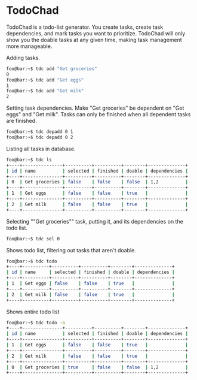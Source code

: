 # TodoChad
TodoChad is a todo-list generator.
You create tasks, create task dependencies, and mark tasks you want to prioritize. 
TodoChad will only show you the doable tasks at any given time, making task management more manageable. 

Adding tasks.
```bash
foo@bar:~$ tdc add "Get groceries"
0
foo@bar:~$ tdc add "Get eggs"
1
foo@bar:~$ tdc add "Get milk"
2
```

Setting task dependencies. 
Make "Get groceries" be dependent on "Get eggs" and "Get milk".
Tasks can only be finished when all dependent tasks are finished.
```bash
foo@bar:~$ tdc depadd 0 1 
foo@bar:~$ tdc depadd 0 2 
```

Listing all tasks in database.
```bash
foo@bar:~$ tdc ls 
+----+---------------+----------+----------+--------+--------------+
| id | name          | selected | finished | doable | dependencies |
+----+---------------+----------+----------+--------+--------------+
| 0  | Get groceries | false    | false    | false  | 1,2          |
+----+---------------+----------+----------+--------+--------------+
| 1  | Get eggs      | false    | false    | true   |              |
+----+---------------+----------+----------+--------+--------------+
| 2  | Get milk      | false    | false    | true   |              |
+----+---------------+----------+----------+--------+--------------+
```

Selecting ""Get groceries"" task, putting it, and its dependencies on the todo list.
```bash
foo@bar:~$ tdc sel 0
```

Shows todo list, filtering out tasks that aren't doable.
```bash
foo@bar:~$ tdc todo 
+----+----------+----------+----------+--------+--------------+
| id | name     | selected | finished | doable | dependencies |
+----+----------+----------+----------+--------+--------------+
| 1  | Get eggs | false    | false    | true   |              |
+----+----------+----------+----------+--------+--------------+
| 2  | Get milk | false    | false    | true   |              |
+----+----------+----------+----------+--------+--------------+
```

Shows entire todo list 
```bash
foo@bar:~$ tdc todo -a
+----+---------------+----------+----------+--------+--------------+
| id | name          | selected | finished | doable | dependencies |
+----+---------------+----------+----------+--------+--------------+
| 1  | Get eggs      | false    | false    | true   |              |
+----+---------------+----------+----------+--------+--------------+
| 2  | Get milk      | false    | false    | true   |              |
+----+---------------+----------+----------+--------+--------------+
| 0  | Get groceries | true     | false    | false  | 1,2          |
+----+---------------+----------+----------+--------+--------------+

